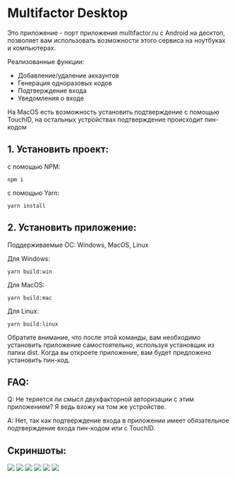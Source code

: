 # Multifactor Desktop

Это приложение - порт приложения multifactor.ru с Android на десктоп,
позволяет вам использовать возможности этого сервиса на ноутбуках и компьютерах.

Реализованные функции:
- Добавление/удаление аккаунтов
- Генерация одноразовых кодов
- Подтверждение входа
- Уведомления о входе

На MacOS есть возможность установить подтверждение с помощью TouchID, на остальных устройствах подтверждение происходит пин-кодом

## 1. Установить проект:

с помощью NPM:
```
npm i
```

с помощью Yarn:
```
yarn install
```

## 2. Установить приложение:

Поддерживаемые ОС: Windows, MacOS, Linux

Для Windows:
```
yarn build:win
```
Для MacOS:
```
yarn build:mac
```
Для Linux:
```
yarn build:linux
```

Обратите внимание, что после этой команды, вам необходимо установить приложение самостоятельно, используя установщик из папки dist.
Когда вы откроете приложение, вам будет предложено установить пин-код.

## FAQ:

Q: Не теряется ли смысл двухфакторной авторизации с этим приложением? Я ведь вхожу на том же устройстве.

A: Нет, так как подтверждение входа в приложении имеет обязательное подтверждение входа пин-кодом или с TouchID.

## Скриншоты:

<p>
  <img src="images/1.jpg">
  <img src="images/2.jpg">
  <img src="images/3.jpg">
  <img src="images/4.jpg">
  <img src="images/5.jpg">
  <img src="images/6.jpg">
</p>
